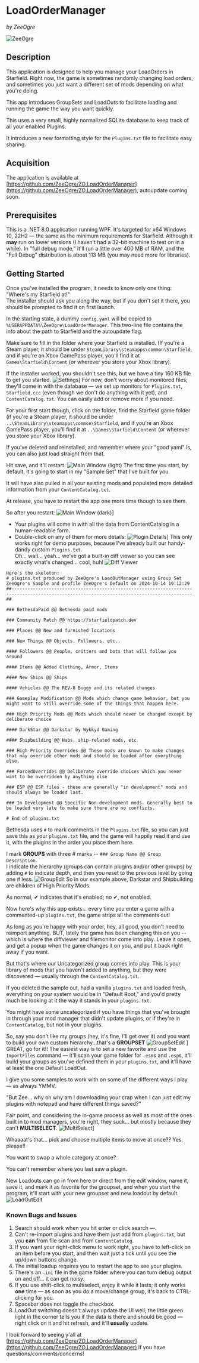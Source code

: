 ﻿# **LoadOrderManager**  
*by ZeeOgre*

![ZeeOgre](\img\ZeeOgre_NoBackground.jpg)

## Description

This application is designed to help you manage your LoadOrders in Starfield. Right now, the game is sometimes randomly changing load orders, and sometimes you just want a different set of mods depending on what you're doing.

This app introduces GroupSets and LoadOuts to facilitate loading and running the game the way you want quickly.

This uses a very small, highly normalized SQLite database to keep track of all your enabled Plugins.

It introduces a new formatting style for the `Plugins.txt` file to facilitate easy sharing.

## Acquisition

The application is available at [https://github.com/ZeeOgre/ZO.LoadOrderManager](https://github.com/ZeeOgre/ZO.LoadOrderManager), autoupdate coming soon.

## Prerequisites

This is a .NET 8.0 application running WPF. It's targeted for x64 Windows 10, 22H2 — the same as the minimum requirements for Starfield. Although it **may** run on lower versions (I haven't had a 32-bit machine to test on in a while). In "full debug mode," it'll run a little over 400 MB of RAM, and the "Full Debug" distribution is about 113 MB (you may need more for libraries).

## Getting Started

Once you've installed the program, it needs to know only one thing: "Where's my Starfield at!"  
The installer should ask you along the way, but if you don't set it there, you should be prompted to find it on first launch.

In the starting state, a dummy `config.yaml` will be copied to `%USERAPPDATA%\ZeeOgre\LoadOrderManager`. This two-line file contains the info about the path to Starfield and the autoupdate flag.

Make sure to fill in the folder where your Starfield is installed. (If you're a Steam player, it should be under `SteamLibrary\steamapps\common\Starfield`, and if you're an Xbox GamePass player, you'll find it at `Games\Starfield\Content` (or wherever you store your Xbox library).

If the installer worked, you shouldn't see this, but we have a tiny 160 KB file to get you started.
![Settings](\img\settings.png)]
For now, don't worry about monitored files; they'll come in with the database — we set up monitors for `Plugins.txt`, `Starfield.ccc` (even though we don't do anything with it yet), and `ContentCatalog.txt`. You can easily add or remove more if you need.

For your first start though, click on the folder, find the Starfield game folder (if you're a Steam player, it should be under `..\SteamLibrary\steamapps\common\Starfield`, and if you're an Xbox GamePass player, you'll find it at `..\Games\Starfield\Content` (or wherever you store your Xbox library).

If you've deleted and reinstalled, and remember where your "good yaml" is, you can also just load straight from that.

Hit save, and it'll restart. 
![Main Window (light)](\img\mainwindow_light_.png)
The first time you start, by default, it's going to start in my "Sample Set" that I've built for you.

It will have also pulled in all your existing mods and populated more detailed information from your `ContentCatalog.txt`.

At release, you have to restart the app one more time though to see them.

So after you restart:
![Main Window (dark)](\img\mainwindow_dark_plugins.png)]
- Your plugins will come in with all the data from ContentCatalog in a human-readable form.
- Double-click on any of them for more details:
![Plugin Details](\img\pluginedit.png)]
This only works right for demo purposes, because I've already built our handy-dandy custom `Plugins.txt`.  
Oh... wait... yeah... we've got a built-in diff viewer so you can see exactly what's changed... cool, huh!
![Diff Viewer](\img\diffview.png)

```
Here's the skeleton:
# plugins.txt produced by ZeeOgre's LoadOutManager using Group Set ZeeOgre's Sample and profile ZeeOgre's Default on 2024-10-14 19:12:29
##------------------------------------------------------------------------------------------------------------------------------------------##

### BethesdaPaid @@ Bethesda paid mods

### Community Patch @@ https://starfieldpatch.dev

### Places @@ New and furnished locations

### New Things @@ Objects, Followers, etc..

#### Followers @@ People, critters and bots that will follow you around

#### Items @@ Added Clothing, Armor, Items

#### New Ships @@ Ships

#### Vehicles @@ The REV-8 Buggy and its related changes

### Gameplay Modification @@ Mods which change game behavior, but you might want to still override some of the things that happen here.

### High Priority Mods @@ Mods which should never be changed except by deliberate choice

#### DarkStar @@ Darkstar by Wykkyd Gaming

#### Shipbuilding @@ Habs, ship-related mods, etc

### High Priority Overrides @@ These mods are known to make changes that may override other mods and should be loaded after everything else.

### ForcedOverrides @@ Deliberate override choices which you never want to be overridden by anything else

### ESP @@ ESP files - these are generally "in development" mods and should always be loaded last.

### In Development @@ Specific Non-development mods. Generally best to be loaded very late to make sure there are no conflicts.

# End of plugins.txt
```

Bethesda uses `#` to mark comments in the `Plugins.txt` file, so you can just save this as your `plugins.txt` file, and the game will happily read it and use it, with the plugins in the order you place them here.

I mark **GROUPS** with three # marks -- `### Group Name @@ Group Description`.  
I indicate the hierarchy (groups can contain plugins and/or other groups) by adding `#` to indicate depth, and then you reset to the previous level by going one # less.
![GroupEdit](\img\groupedit.png)
So in our example above, Darkstar and Shipbuilding are children of High Priority Mods.

As normal, ✔ indicates that it's enabled; no ✔, not enabled.

Now here's why this app exists... every time you enter a game with a commented-up `plugins.txt`, the game strips all the comments out!

As long as you're happy with your order, hey, all good, you don't need to reimport anything. BUT, lately the game has been changing this on you -- which is where the diffviewer and filemonitor come into play. Leave it open, and get a popup when the game changes it on you, and put it back right away if you want.

But that's where our Uncategorized group comes into play. This is your library of mods that you haven't added to anything, but they were discovered — usually through the `ContentCatalog.txt`.

If you deleted the sample out, had a vanilla `plugins.txt` and loaded fresh, everything on your system would be in "Default Root," and you'd pretty much be looking at it the way it stands in your `plugins.txt`.

You might have some uncategorized if you have things that you've brought in through your mod manager that didn't update plugins, or if they're in `ContentCatalog`, but not in your plugins.

So, say you don't like my groups (hey, it's fine, I'll get over it) and you want to build your own custom hierarchy...that's a **GROUPSET**
![GroupSetEdit](\img\groupsetedit.png)
]
GREAT, go for it!! The easiest way is to set a new favorite and use the `ImportFiles` command — it'll scan your game folder for `.esm`s and `.esp`s, it'll build your groups as you've defined them in your `plugins.txt`, and it'll have at least the one Default LoadOut.

I give you some samples to work with on some of the different ways I play — as always YMMV.

"But Zee... why oh why am I downloading your crap when I can just edit my plugins with notepad and have different things saved?"

Fair point, and considering the in-game process as well as most of the ones built in to mod managers, you're right, they suck... but mostly because they can't **MULTISELECT**.
![MultiSelect](\img\multiselect.png)]



Whaaaat's that... pick and choose multiple items to move at once?? Yes, please!!

You want to swap a whole category at once?

You can't remember where you last saw a plugin.

New Loadouts can go in from here or direct from the edit window, name it, save it, and mark it as favorite for the groupset, and when you start the program, it'll start with your new groupset and new loadout by default.
![LoadOutEdit](\img\loadoutedit.png)

### Known Bugs and Issues

1. Search should work when you hit enter or click search —.
2. Can't re-import plugins and have them just add from `plugins.txt`, but you **can** from file scan and from `ContentCatalog`.
3. If you want your right-click menu to work right, you have to left-click on an item before you start, and then wait just a tick until you see the up/down buttons change.
4. The initial loadup requires you to restart the app to see your plugins.
5. There's an `.ini` file in the game folder where you can turn debug output on and off... it can get noisy.
6. If you use shift-click to multiselect, enjoy it while it lasts; it only works **one** time — as soon as you do a move/change group, it's back to CTRL-clicking for you.
7. Spacebar does not toggle the checkbox.
8. LoadOut switching doesn't always update the UI well; the little green light in the corner tells you if the data is there and should be good — right click on it and hit refresh, and it'll **usually** update.

I look forward to seeing y'all at [https://github.com/ZeeOgre/ZO.LoadOrderManager](https://github.com/ZeeOgre/ZO.LoadOrderManager) if you have questions/comments/concerns!
